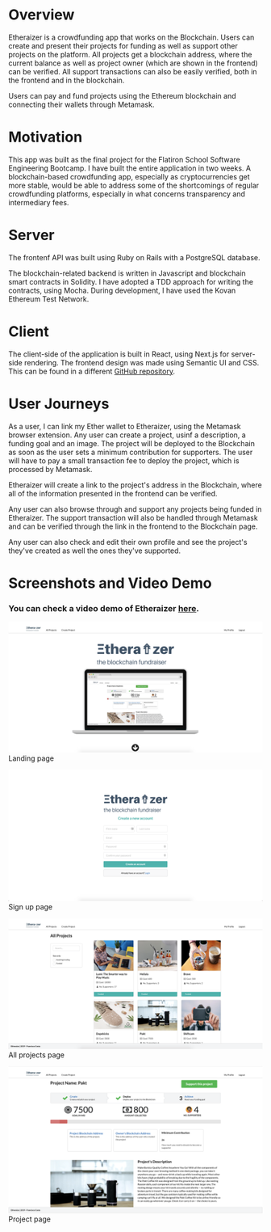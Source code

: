 # Overview

Etheraizer is a crowdfunding app that works on the Blockchain.
Users can create and present their projects for funding as well as support other projects on the platform.
All projects get a blockchain address, where the current balance as well as project owner (which are shown in the frontend) can be verified.
All support transactions can also be easily verified, both in the frontend and in the blockchain.

Users can pay and fund projects using the Ethereum blockchain and connecting their wallets through Metamask.

# Motivation

This app was built as the final project for the Flatiron School Software Engineering Bootcamp. I have built the entire application in two weeks.
A blockchain-based crowdfunding app, especially as cryptocurrencies get more stable, would be able to address some of the shortcomings of regular crowdfunding platforms, especially in what concerns transparency and intermediary fees.

# Server

The frontenf API was built using Ruby on Rails with a PostgreSQL database. 

The blockchain-related backend is written in Javascript and blockchain smart contracts in Solidity.
I have adopted a TDD approach for writing the contracts, using Mocha.
During development, I have used the Kovan Ethereum Test Network.


# Client

The client-side of the application is built in React, using Next.js for server-side rendering.
The frontend design was made using Semantic UI and CSS.
This can be found in a different [GitHub repository](https://github.com/francosta/etheraizer-frontend.).

# User Journeys

As a user, I can link my Ether wallet to Etheraizer, using the Metamask browser extension. Any user can create a project, usinf a description, a funding goal and an image.
The project will be deployed to the Blockchain as soon as the user sets a minimum contribution for supporters. The user will have to pay a small transaction fee to deploy the project, which is processed by Metamask.

Etheraizer will create a link to the project's address in the Blockchain, where all of the information presented in the frontend can be verified.

Any user can also browse through and support any projects being funded in Etheraizer. The support transaction will also be handled through Metamask and can be verified through the link in the frontend to the Blockchain page.

Any user can also check and edit their own profile and see the project's they've created as well the ones they've supported.

# Screenshots and Video Demo

### You can check a video demo of Etheraizer [here](https://youtu.be/lR9p1DDKhJE). 





![LandingPage](https://github.com/francosta/etheraizer-frontend/blob/master/public/Screenshots/landingPage.png)
Landing page

![signUpForm](https://github.com/francosta/etheraizer-frontend/blob/master/public/Screenshots/signUp.png)
Sign up page

![AllProjects](https://github.com/francosta/etheraizer-frontend/blob/master/public/Screenshots/allProjects.png)
All projects page

![ProjectPage](https://github.com/francosta/etheraizer-frontend/blob/master/public/Screenshots/projectPage.png)
Project page